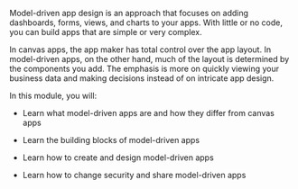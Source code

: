 Model-driven app design is an approach that focuses on adding dashboards, forms,
views, and charts to your apps. With little or no code, you can build apps that
are simple or very complex.   

In canvas apps, the app maker has total control over the app layout. In
model-driven apps, on the other hand, much of the layout is determined by the
components you add. The emphasis is more on quickly viewing your business data
and making decisions instead of on intricate app design.

In this module, you will:

-   Learn what model-driven apps are and how they differ from canvas apps

-   Learn the building blocks of model-driven apps

-   Learn how to create and design model-driven apps

-   Learn how to change security and share model-driven apps
